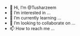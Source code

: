 - 👋 Hi, I’m @Tusharzeem
- 👀 I’m interested in ...
- 🌱 I’m currently learning ...
- 💞️ I’m looking to collaborate on ...
- 📫 How to reach me ...

<!---
Tusharzeem/Tusharzeem is a ✨ special ✨ repository because its `README.md` (this file) appears on your GitHub profile.
You can click the Preview link to take a look at your changes.
--->
